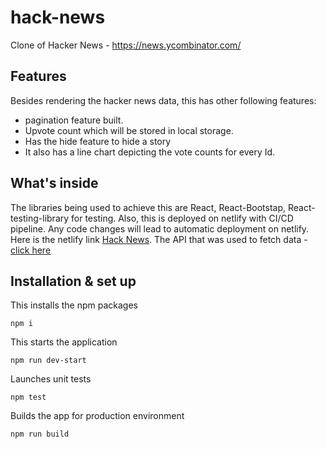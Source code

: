 # hack-news
Clone of Hacker News - <a href="https://news.ycombinator.com/" target="_blank">https://news.ycombinator.com/</a>

## Features
Besides rendering the hacker news data, this has other following features:
- pagination feature built. 
- Upvote count which will be stored in local storage. 
- Has the hide feature to hide a story
- It also has a line chart depicting the vote counts for every Id.

## What's inside
The libraries being used to achieve this are React, React-Bootstap, React-testing-library for testing. 
Also, this is deployed on netlify with CI/CD pipeline. Any code changes will lead to automatic deployment on netlify.
Here is the netlify link <a href="https://inspiring-roentgen-47173a.netlify.app/" target="_blank">Hack News</a>.
The API that was used to fetch data - <a href="https://hn.algolia.com/api" target="_blank">click here</a>

## Installation & set up

This installs the npm packages

``` 
npm i
```

This starts the application

```
npm run dev-start
```

Launches unit tests

```
npm test
```

Builds the app for production environment

```
npm run build
```
